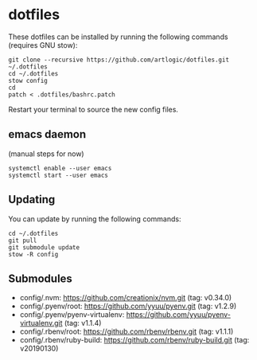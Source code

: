 # dotfiles

These dotfiles can be installed by running the following commands (requires GNU stow):

```
git clone --recursive https://github.com/artlogic/dotfiles.git ~/.dotfiles
cd ~/.dotfiles
stow config
cd
patch < .dotfiles/bashrc.patch
```

Restart your terminal to source the new config files.

## emacs daemon

(manual steps for now)

```
systemctl enable --user emacs
systemctl start --user emacs
```

## Updating

You can update by running the following commands:

```
cd ~/.dotfiles
git pull
git submodule update
stow -R config
```

## Submodules

* config/.nvm: https://github.com/creationix/nvm.git (tag: v0.34.0)
* config/.pyenv/root: https://github.com/yyuu/pyenv.git (tag: v1.2.9)
* config/.pyenv/pyenv-virtualenv: https://github.com/yyuu/pyenv-virtualenv.git (tag: v1.1.4)
* config/.rbenv/root: https://github.com/rbenv/rbenv.git (tag: v1.1.1)
* config/.rbenv/ruby-build: https://github.com/rbenv/ruby-build.git (tag: v20190130)
